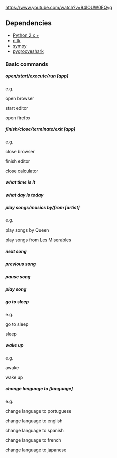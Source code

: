 https://www.youtube.com/watch?v=94IOUW0EQyg

## Dependencies
* [Python 2.x +](http://www.python.org/getit/)
* [nltk](http://www.nltk.org/) 
* [sympy](http://sympy.org/en/index.html)
* [pygrooveshark](https://github.com/koehlma/pygrooveshark)


### Basic commands

##### open/start/execute/run [app]

e.g.

open browser

start editor

open firefox

##### finish/close/terminate/exit [app]

e.g.

close browser

finish editor

close calculator

##### what time is it

##### what day is today

##### play songs/musics by/from [artist]

e.g.

play songs by Queen

play songs from Les Miserables

##### next song

##### previous song

##### pause song

##### play song

##### go to sleep

e.g.

go to sleep

sleep

##### wake up

e.g.

awake

wake up

##### change language to [language]

e.g.

change language to portuguese

change language to english

change language to spanish

change language to french

change language to japanese

